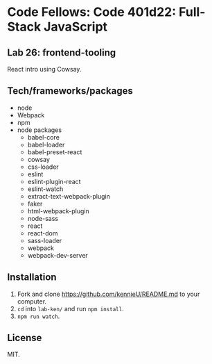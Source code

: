 # Code Fellows: Code 401d22: Full-Stack JavaScript

## Lab 26: frontend-tooling
React intro using Cowsay.

## Tech/frameworks/packages

- node 
- Webpack
- npm
- node packages
  - babel-core
  - babel-loader
  - babel-preset-react
  - cowsay
  - css-loader
  - eslint
  - eslint-plugin-react
  - eslint-watch
  - extract-text-webpack-plugin
  - faker
  - html-webpack-plugin
  - node-sass
  - react
  - react-dom
  - sass-loader
  - webpack
  - webpack-dev-server

## Installation

1. Fork and clone https://github.com/kennieU/README.md to your computer.
1. `cd` into `lab-ken/` and run `npm install`.
1. `npm run watch`.


## License

MIT.